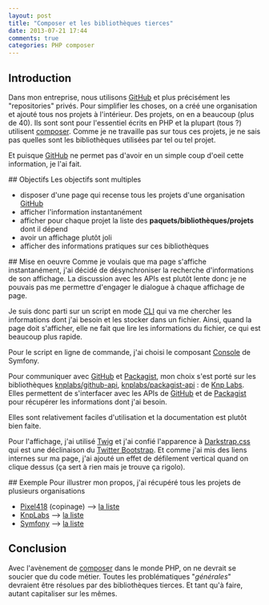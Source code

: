 ```yaml
---
layout: post
title: "Composer et les bibliothèques tierces"
date: 2013-07-21 17:44
comments: true
categories: PHP composer
---
```


## Introduction
Dans mon entreprise, nous utilisons [GitHub][github] et plus précisément les "repositories" privés. Pour simplifier les choses, on a créé une organisation et ajouté tous nos projets à l'intérieur. Des projets, on en a beaucoup (plus de 40). Ils sont sont pour l'essentiel écrits en PHP et la plupart (tous ?) utilisent [composer][composer]. Comme je ne travaille pas sur tous ces projets, je ne sais pas quelles sont les bibliothèques utilisées par tel ou tel projet.

Et puisque [GitHub][github] ne permet pas d'avoir en un simple coup d'oeil cette information, je l'ai fait.

## Objectifs
Les objectifs sont multiples

* disposer d'une page qui recense tous les projets d'une organisation [GitHub][github]
* afficher l'information instantanément
* afficher pour chaque projet la liste des __paquets/bibliothèques/projets__ dont il dépend
* avoir un affichage plutôt joli
* afficher des informations pratiques sur ces bibliothèques

## Mise en oeuvre
Comme je voulais que ma page s'affiche instantanément, j'ai décidé de désynchroniser la recherche d'informations de son affichage. La discussion avec les APIs est plutôt lente donc je ne pouvais pas me permettre d'engager le dialogue à chaque affichage de page.

Je suis donc parti sur un script en mode [CLI](http://php.net/manual/en/features.commandline.php) qui va me chercher les informations dont j'ai besoin et les stocker dans un fichier. Ainsi, quand la page doit s'afficher, elle ne fait que lire les informations du fichier, ce qui est beaucoup plus rapide.

Pour le script en ligne de commande, j'ai choisi le composant [Console](http://symfony.com/doc/current/components/console/introduction.html) de Symfony.

Pour communiquer avec [GitHub][github] et [Packagist][packagist], mon choix s'est porté sur les bibliothèques [knplabs/github-api](https://github.com/KnpLabs/php-github-api), [knplabs/packagist-api](https://github.com/KnpLabs/packagist-api) :  de [Knp Labs][knplabs]. Elles permettent de s'interfacer avec les APIs de [GitHub][github] et de [Packagist][packagist] pour récupérer les informations dont j'ai besoin.

Elles sont relativement faciles d'utilisation et la documentation est plutôt bien faite.

Pour l'affichage, j'ai utilisé [Twig](http://twig.sensiolabs.org/) et j'ai confié l'apparence à [Darkstrap.css](http://danneu.com/posts/4-darkstrap-css-a-dark-theme-for-twitter-bootstrap-2/) qui est une déclinaison du [Twitter Bootstrap](http://twitter.github.io/bootstrap/). Et comme j'ai mis des liens internes sur ma page, j'ai ajouté un effet de défilement vertical quand on clique dessus (ça sert à rien mais je trouve ça rigolo).

## Exemple
Pour illustrer mon propos, j'ai récupéré tous les projets de plusieurs organisations

 * [Pixel418](http://pixel418.com/) (copinage) --> [la liste](http://packages.gamelab.fr/?org=Pixel418)
 * [KnpLabs][knplabs] --> [la liste](http://packages.gamelab.fr/?org=KnpLabs)
 * [Symfony](http://symfony.com/) --> [la liste](http://packages.gamelab.fr/?org=Symfony)

## Conclusion
Avec l'avènement de [composer][composer] dans le monde PHP, on ne devrait se soucier que du code métier. Toutes les problématiques "_générales_" devraient être résolues par des bibliothèques tierces. Et tant qu'à faire, autant capitaliser sur les mêmes.

[github]: https://github.com/
[packagist]: https://packagist.org/
[composer]: http://getcomposer.org/
[knplabs]: http://knplabs.com/